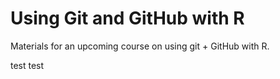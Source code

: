 # Using Git and GitHub with R

Materials for an upcoming course on using git + GitHub with R.

test test
